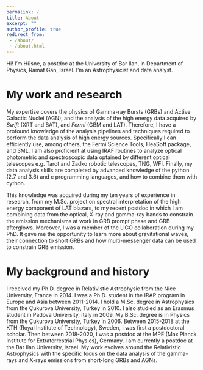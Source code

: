 ```yaml
---
permalink: /
title: About
excerpt: ""
author_profile: true
redirect_from: 
 - /about/
 - /about.html
---
```



Hi! I’m Hüsne, a postdoc at the University of Bar Ilan, in Department of Physics, Ramat Gan, Israel. I’m an Astrophysicist and data analyst.

My work and research
======
My expertise covers the physics of Gamma-ray Bursts (GRBs) and Active Galactic Nuclei (AGN), and the analysis of the high energy data acquired by *Swift* (XRT and BAT), and *Fermi* (GBM and LAT). Therefore, I have a profound knowledge of the analysis pipelines and techniques required to perform the data analysis of high energy sources. Specifically I can efficiently use, among others, the Fermi Science Tools, HeaSoft package, and 3ML. I am also proficient at using IRAF routines to analyze optical photometric and spectroscopic data optained by different optical telescopes e.g. Tarot and Zadko robotic telescopes, TNG, WFI. Finally, my data analysis skills are completed by advanced knowledge of the python (2.7 and 3.6) and c programming languages, and how to combine them with cython.

This knowledge was acquired during my ten years of experience in research, from my M.Sc. project on spectral interpretation of the high energy component of LAT blazars, to my recent postdoc in which I am combining data from the optical, X-ray and gamma-ray bands to constrain the emission mechanisms at work in GRB prompt phase and GRB afterglows. Moreover, I was a member of the LIGO collaboration during my PhD. It gave me the opportunity to learn more about gravitational waves, their connection to short GRBs and how multi-messenger data can be used to constrain GRB emission.


My background and history
======
I received my Ph.D. degree in Relativistic Astrophysic from the Nice University, France in 2014. I was a Ph.D. student in the IRAP program in Europe and Asia between 2011-2014. I hold a M.Sc. degree in Astrophysics from the Çukurova University, Turkey in 2010. I also studied as an Erasmus student in Padova University, Italy in 2009. My B.Sc. degree is in Physics from the Çukurova University, Turkey in 2006. Between 2015-2018 at the KTH (Royal Institute of Technology), Sweden, I was first a postdoctoral scholar. Then between 2018-2020, I was a postdoc at the MPE (Max Planck Institute for Extraterrestrial Physics), Germany. I am currently a postdoc at the Bar Ilan University, Israel. My work evolves around the Relativistic Astrophysics with the specific focus on the data analysis of the gamma-rays and X-rays emissions from short-long GRBs and AGNs.
